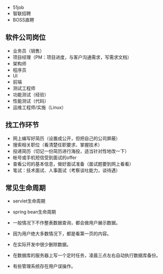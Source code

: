 * 51job
* 智联招聘
* BOSS直聘

## 软件公司岗位

* 业务员（销售）
* 项目经理（PM：项目进度，与客户沟通需求，写需求文档）
* 架构师
* 程序员
* UI
* 前端
* 测试工程师
* 功能测试（经验）
* 性能测试（代码）
* 运维工程师/实施（Linux）

## 找工作环节

* 网上编写好简历（设置成公开，但把自己的公司屏蔽）
* 搜索相关职位（看清楚任职要求、掌握技术）
* 投递简历（切记一份简历进行海投，适当针对性地改一下）
* 帐号或手机短信受到面试的offer
* 查看公司的基本信息，做好面试准备（面试题要到网上看看）
* 笔试：技术面试、人事面试（考察谈吐能力，谈待遇）

## 常见生命周期

* servlet生命周期
* spring bean生命周期 


* 一般情况下不作整表数据查询，都会做用户展示数据。
* 因为用户绝大多数情况下，都是看第一页的内容。

* 在实际开发中很少删除数据。
* 在数据库的服务器上写一个定时任务，凌晨三点左右自动执行数据库备份。
* 有些管理系统存在用户误操作。

